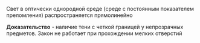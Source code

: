 Свет в оптически однородной среде (среде с постоянным показателем преломления) распространяется прямолинейно

**Доказательство** - наличие тени с четкой границей у непрозрачных предметов.
Закон не работает при прохождении мелких отверстий